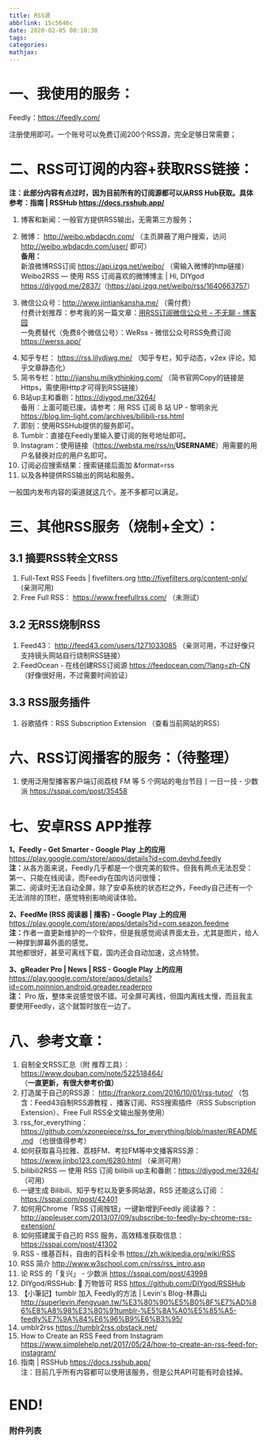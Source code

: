 ```yaml
---
title: RSS源
abbrlink: 15c5646c
date: 2020-02-05 00:10:38
tags:
categories:
mathjax:
---
```



<h1 id="blogTitle0">一、我使用的服务：</h1>
<p>Feedly：<a href="https://feedly.com/">https://feedly.com/</a></p>
<p>注册使用即可。一个账号可以免费订阅200个RSS源，完全足够日常需要；</p>
<h1 id="blogTitle1">二、RSS可订阅的内容+获取RSS链接：</h1>
<p><strong>注：此部分内容有点过时，因为目前所有的订阅源都可以从RSS Hub获取。具体参考：指南 | RSSHub <a href="https://docs.rsshub.app/">https://docs.rsshub.app/</a></strong></p>
<ol class="wiz-list-level1">
<li><p>博客和新闻：一般官方提供RSS输出，无需第三方服务；</p></li>
<li><p>微博： <a href="http://weibo.wbdacdn.com/">http://weibo.wbdacdn.com/</a>   （主页屏蔽了用户搜索，访问<a href="http://weibo.wbdacdn.com/user/">http://weibo.wbdacdn.com/user/</a> 即可） <br>
<strong>备用：</strong> <br>
新浪微博RSS订阅 <a href="https://api.izgq.net/weibo/">https://api.izgq.net/weibo/</a> （需输入微博的http链接） <br>
Weibo2RSS — 使用 RSS 订阅喜欢的微博博主 | Hi, DIYgod <a href="https://diygod.me/2837/">https://diygod.me/2837/</a>（<a href="https://api.izgq.net/weibo/rss/1640663757">https://api.izgq.net/weibo/rss/1640663757</a>）</p></li>
<li><p>微信公众号：<a href="http://www.jintiankansha.me/">http://www.jintiankansha.me/</a>  （需付费） <br>
付费计划推荐：参考我的另一篇文章：<a href="https://www.cnblogs.com/buwuliao/p/9578086.html">用RSS订阅微信公众号 - 不无聊 - 博客园</a> <br>
一免费替代（免费8个微信公号）：WeRss - 微信公众号RSS免费订阅 <a href="https://werss.app/">https://werss.app/</a></p></li>
<li>知乎专栏： <a href="https://rss.lilydjwg.me/">https://rss.lilydjwg.me/</a>  （知乎专栏，知乎动态，v2ex 评论，知乎文章静态化）</li>
<li>简书专栏：<a href="http://jianshu.milkythinking.com/">http://jianshu.milkythinking.com/</a> （简书官网Copy的链接是Https，需使用Http才可得到RSS链接）</li>
<li>B站up主和番剧：<a href="https://diygod.me/3264/">https://diygod.me/3264/</a>  <br>
备用：上面可能已废。请参考：用 RSS 订阅 B 站 UP - 黎明余光 <a href="https://blog.lim-light.com/archives/bilibili-rss.html">https://blog.lim-light.com/archives/bilibili-rss.html</a></li>
<li>即刻：使用RSSHub提供的服务即可。</li>
<li>Tumblr：直接在Feedly里输入要订阅的账号地址即可。</li>
<li>Instagram：使用链接（<a href="https://websta.me/rss/n/">https://websta.me/rss/n/</a><strong>USERNAME</strong>）用需要的用户名替换对应的用户名即可。</li>
<li>订阅必应搜索结果：搜索链接后面加 &amp;format=rss </li>
<li>以及各种提供RSS输出的网站和服务。</li>
</ol>

<p>一般国内发布内容的渠道就这几个。差不多都可以满足。</p>
<h1 id="blogTitle2">三、其他RSS服务（烧制+全文）：</h1>
<h2 id="blogTitle3">3.1 摘要RSS转全文RSS</h2>
<ol class="wiz-list-level1">
<li>Full-Text RSS Feeds | fivefilters.org <a href="http://fivefilters.org/content-only/">http://fivefilters.org/content-only/</a> (亲测可用)</li>
<li>Free Full RSS： <a href="https://www.freefullrss.com/">https://www.freefullrss.com/</a> （未测试）</li>
</ol>

<h2 id="blogTitle4">3.2 无RSS烧制RSS</h2>
<ol class="wiz-list-level1">
<li>Feed43： <a href="http://feed43.com/users/1271033085">http://feed43.com/users/1271033085</a> （亲测可用，不过好像只支持镜头网站自行烧制RSS链接）</li>
<li>FeedOcean - 在线创建RSS订阅源 <a href="https://feedocean.com/?lang=zh-CN">https://feedocean.com/?lang=zh-CN</a> （好像很好用，不过需要时间验证）</li>
</ol>

<h2 id="blogTitle5">3.3 RSS服务插件</h2>
<ol class="wiz-list-level1">
<li>谷歌插件：RSS Subscription Extension （查看当前网站的RSS）</li>
</ol>

<h1 id="blogTitle6">六、RSS订阅播客的服务：（待整理）</h1>
<ol class="wiz-list-level1">
<li>使用泛用型播客客户端订阅荔枝 FM 等 5 个网站的电台节目丨一日一技 - 少数派 <a href="https://sspai.com/post/35458">https://sspai.com/post/35458</a></li>
</ol>

<h1 id="blogTitle7">七、安卓RSS APP推荐</h1>
<p><strong>1、Feedly - Get Smarter - Google Play 上的应用</strong> <br>
<a href="https://play.google.com/store/apps/details?id=com.devhd.feedly">https://play.google.com/store/apps/details?id=com.devhd.feedly</a> <br>
<strong>注：</strong>从各方面来说，Feedly几乎都是一个很完美的软件。但我有两点无法忍受： <br>
第一、只能在线阅读，而Feedly在国内访问很慢； <br>
第二、阅读时无法自动全屏，除了安卓系统的状态栏之外，Feedly自己还有一个无法消除的顶栏，感觉特别影响阅读体验。</p>

<p><strong>2、FeedMe (RSS 阅读器 | 播客) - Google Play 上的应用</strong> <br>
<a href="https://play.google.com/store/apps/details?id=com.seazon.feedme">https://play.google.com/store/apps/details?id=com.seazon.feedme</a> <br>
<strong>注：</strong>作者一直更新维护的一个软件，但是我感觉阅读界面太丑，尤其是图片，给人一种撑到屏幕外面的感觉。 <br>
其他都很好，甚至可离线下载，国内还会自动加速，这点特赞。</p>

<p><strong>3、gReader Pro | News | RSS - Google Play 上的应用</strong> <br>
<a href="https://play.google.com/store/apps/details?id=com.noinnion.android.greader.readerpro">https://play.google.com/store/apps/details?id=com.noinnion.android.greader.readerpro</a> <br>
<strong>注：</strong> Pro 版，整体来说感觉很不错。可全屏可离线，但国内离线太慢，而且我主要使用Feedly，这个就暂时放在一边了。</p>

<h1 id="blogTitle8">八、参考文章：</h1>
<ol class="wiz-list-level1">
<li>自制全文RSS汇总（附 推荐工具）：<a href="https://www.douban.com/note/522518464/">https://www.douban.com/note/522518464/</a>   （<strong>一直更新，有很大参考价值）</strong></li>
<li>打造属于自己的RSS源： <a href="http://frankorz.com/2016/10/01/rss-tutor/">http://frankorz.com/2016/10/01/rss-tutor/</a>     （包含：Feed43自制RSS源教程 、播客订阅、RSS搜索插件（RSS Subscription Extension）、Free Full RSS全文输出服务使用）</li>
<li>rss_for_everything：<a href="https://github.com/xzonepiece/rss_for_everything/blob/master/README.md">https://github.com/xzonepiece/rss_for_everything/blob/master/README.md</a>   （也很值得参考）</li>
<li>如何获取喜马拉雅、荔枝FM、考拉FM等中文播客RSS源：<a href="https://www.jinbo123.com/6280.html">https://www.jinbo123.com/6280.html</a>  （亲测可用）</li>
<li>bilibili2RSS — 使用 RSS 订阅 bilibili up主和番剧：<a href="https://diygod.me/3264/">https://diygod.me/3264/</a>     （可用）</li>
<li>一键生成 Bilibili、知乎专栏以及更多网站源，RSS 还能这么订阅 ：<a href="https://sspai.com/post/42401">https://sspai.com/post/42401</a>  </li>
<li>如何用Chrome「RSS 订阅按钮」一键新增到Feedly 阅读器？：<a href="http://appleuser.com/2013/07/09/subscribe-to-feedly-by-chrome-rss-extension/">http://appleuser.com/2013/07/09/subscribe-to-feedly-by-chrome-rss-extension/</a></li>
<li>如何搭建属于自己的 RSS 服务，高效精准获取信息： <a href="https://sspai.com/post/41302">https://sspai.com/post/41302</a></li>
<li>RSS - 维基百科，自由的百科全书 <a href="https://zh.wikipedia.org/wiki/RSS">https://zh.wikipedia.org/wiki/RSS</a></li>
<li>RSS 简介 <a href="http://www.w3school.com.cn/rss/rss_intro.asp">http://www.w3school.com.cn/rss/rss_intro.asp</a></li>
<li>论 RSS 的「复兴」 - 少数派 <a href="https://sspai.com/post/43998">https://sspai.com/post/43998</a></li>
<li>DIYgod/RSSHub: 🍰 万物皆可 RSS <a href="https://github.com/DIYgod/RSSHub">https://github.com/DIYgod/RSSHub</a></li>
<li>【小筆記】tumblr 加入 Feedly的方法 | Levin's Blog-林壽山 <a href="http://superlevin.ifengyuan.tw/%E3%80%90%E5%B0%8F%E7%AD%86%E8%A8%98%E3%80%91tumblr-%E5%8A%A0%E5%85%A5-feedly%E7%9A%84%E6%96%B9%E6%B3%95/">http://superlevin.ifengyuan.tw/%E3%80%90%E5%B0%8F%E7%AD%86%E8%A8%98%E3%80%91tumblr-%E5%8A%A0%E5%85%A5-feedly%E7%9A%84%E6%96%B9%E6%B3%95/</a></li>
<li>umblr2rss <a href="https://tumblr2rss.obstack.net/">https://tumblr2rss.obstack.net/</a></li>
<li>How to Create an RSS Feed from Instagram   <a href="https://www.simplehelp.net/2017/05/24/how-to-create-an-rss-feed-for-instagram/">https://www.simplehelp.net/2017/05/24/how-to-create-an-rss-feed-for-instagram/</a></li>
<li>指南 | RSSHub <a href="https://docs.rsshub.app/">https://docs.rsshub.app/</a> <br>
注：目前几乎所有内容都可以使用该服务，但是公共API可能有时会挂掉。</li>
</ol>

<h1 id="blogTitle9">END!</h1><wiz_tmp_tag id="wiz-table-range-border" contenteditable="false" style="display: none;"><div id="wiz-table-col-line" style="display: none;"></div><div id="wiz-table-row-line" style="display: none;"></div><div id="wiz-table-range-border_start" style="display: none;"><div id="wiz-table-range-border_start_top"></div><div id="wiz-table-range-border_start_right"></div><div id="wiz-table-range-border_start_bottom"></div><div id="wiz-table-range-border_start_left"></div><div id="wiz-table-range-border_start_dot"></div></div><div id="wiz-table-range-border_range" style="display: none;"><div id="wiz-table-range-border_range_top"></div><div id="wiz-table-range-border_range_right"></div><div id="wiz-table-range-border_range_bottom"></div><div id="wiz-table-range-border_range_left"></div><div id="wiz-table-range-border_range_dot"></div></div></wiz_tmp_tag><div><h3>附件列表</h3><ul></ul></div><p>&nbsp;</p>